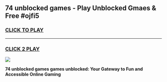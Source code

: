 
## 74 unblocked games - Play Unblocked Gmaes & Free #ojfi5
<h3>
<a href="https://news.freeplayer.one?title=74_unblocked_games&ref=24F">CLICK TO PLAY</a></h3>
<hr>

<h3>
<a href="https://news.freeplayer.one?title=74_unblocked_games&ref=24F">CLICK 2 PLAY</a>
  
</h3>

<a href="https://news.freeplayer.one?title=74_unblocked_games&ref=24F/"><img src="https://clearcache.store/games.png"></a>


**74 unblocked games games unblocked: Your Gateway to Fun and Accessible Online Gaming**
